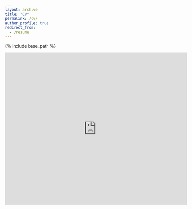```yaml
---
layout: archive
title: "CV"
permalink: /cv/
author_profile: true
redirect_from:
  - /resume
---
```


{% include base_path %}

<embed src="https://gdpatron.github.io/CVv2.pdf" type="application/pdf" width="600px" height="500px" />

